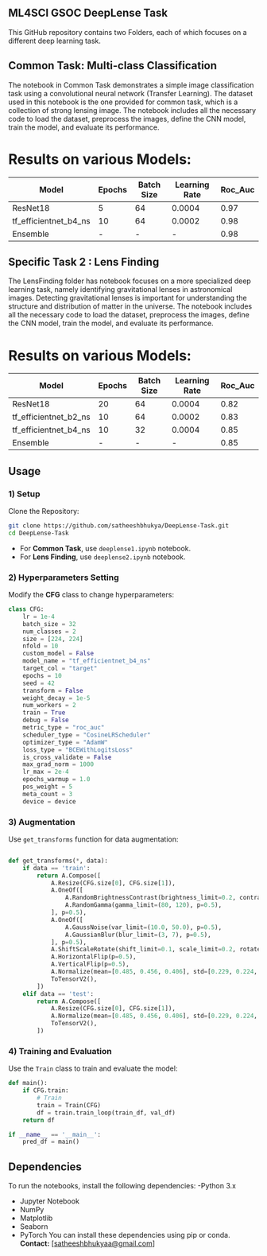 ## ML4SCI GSOC DeepLense Task 
This GitHub repository contains two Folders, each of which focuses on a different deep learning task. 
## Common Task: Multi-class Classification 
The notebook in Common Task demonstrates a simple image classification task using a convolutional neural network (Transfer Learning). 
The dataset used in this notebook is the one provided for common task, which is a collection of strong lensing image. 
The notebook includes all the necessary code to load the dataset, preprocess the images, define the CNN model, train the model, and evaluate its performance. 
# Results on various Models:  

| Model    | Epochs | Batch Size | Learning Rate | Roc_Auc |
|----------|--------|------------|---------------|----------|
| ResNet18 | 5     | 64         | 0.0004         | 0.97    |
| tf_efficientnet_b4_ns | 10 | 64        | 0.0002        | 0.98    |
| Ensemble  | -    | -         |      -            | 0.98   |

## Specific Task 2 : Lens Finding 
The LensFinding folder has notebook focuses on a more specialized deep learning task, namely identifying gravitational lenses in astronomical images. Detecting gravitational lenses is important for understanding the structure and distribution of matter in the universe. The notebook includes all the necessary code to load the dataset, preprocess the images, define the CNN model, train the model, and evaluate its performance.

# Results on various Models: 

| Model    | Epochs | Batch Size | Learning Rate | Roc_Auc |
|----------|--------|------------|---------------|----------|
| ResNet18 | 20    | 64         | 0.0004         | 0.82    |
| tf_efficientnet_b2_ns | 10 | 64        | 0.0002        | 0.83    |
|tf_efficientnet_b4_ns  | 10    | 32         | 0.0004     | 0.85   | 
| Ensemble  | -    | -         |          -        | 0.85   | 

## Usage

### 1) Setup
Clone the Repository:
```bash
git clone https://github.com/satheeshbhukya/DeepLense-Task.git
cd DeepLense-Task
```
- For **Common Task**, use `deeplense1.ipynb` notebook.
- For **Lens Finding**, use `deeplense2.ipynb` notebook.

### 2) Hyperparameters Setting
Modify the **CFG** class to change hyperparameters:
```python
class CFG:
    lr = 1e-4
    batch_size = 32 
    num_classes = 2
    size = [224, 224]  
    nfold = 10
    custom_model = False
    model_name = "tf_efficientnet_b4_ns"  
    target_col = "target"
    epochs = 10  
    seed = 42
    transform = False
    weight_decay = 1e-5
    num_workers = 2
    train = True
    debug = False
    metric_type = "roc_auc"
    scheduler_type = "CosineLRScheduler"
    optimizer_type = "AdamW" 
    loss_type = "BCEWithLogitsLoss"
    is_cross_validate = False
    max_grad_norm = 1000
    lr_max = 2e-4
    epochs_warmup = 1.0
    pos_weight = 5
    meta_count = 3
    device = device 
```

### 3) Augmentation
Use `get_transforms` function for data augmentation:
```python

def get_transforms(*, data):
    if data == 'train':
        return A.Compose([
            A.Resize(CFG.size[0], CFG.size[1]),
            A.OneOf([
                A.RandomBrightnessContrast(brightness_limit=0.2, contrast_limit=0.2, p=0.5),
                A.RandomGamma(gamma_limit=(80, 120), p=0.5),
            ], p=0.5),
            A.OneOf([
                A.GaussNoise(var_limit=(10.0, 50.0), p=0.5),
                A.GaussianBlur(blur_limit=(3, 7), p=0.5),
            ], p=0.5),
            A.ShiftScaleRotate(shift_limit=0.1, scale_limit=0.2, rotate_limit=30, p=0.5),
            A.HorizontalFlip(p=0.5),
            A.VerticalFlip(p=0.5),
            A.Normalize(mean=[0.485, 0.456, 0.406], std=[0.229, 0.224, 0.225]),
            ToTensorV2(),
        ])
    elif data == 'test':
        return A.Compose([
            A.Resize(CFG.size[0], CFG.size[1]),
            A.Normalize(mean=[0.485, 0.456, 0.406], std=[0.229, 0.224, 0.225]),
            ToTensorV2(),
        ])
```

### 4) Training and Evaluation
Use the `Train` class to train and evaluate the model:
```python
def main():
    if CFG.train: 
        # Train
        train = Train(CFG)
        df = train.train_loop(train_df, val_df)
    return df 

if __name__ == '__main__':
    pred_df = main()
```

## Dependencies
To run the notebooks, install the following dependencies:
-Python 3.x
- Jupyter Notebook
- NumPy
- Matplotlib
- Seaborn
- PyTorch
You can install these dependencies using pip or conda.
**Contact:** [satheeshbhukyaa@gmail.com]

